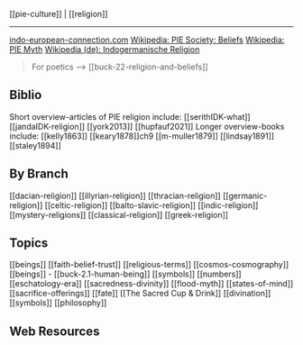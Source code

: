 [[pie-culture]] | [[religion]]

---
[indo-european-connection.com](https://www.indo-european-connection.com/religion)
[Wikipedia: PIE Society: Beliefs](https://en.wikipedia.org/wiki/Proto-Indo-European-society#Beliefs)
[Wikipedia: PIE Myth](https://en.wikipedia.org/wiki/Proto-Indo-European_mythology)
[Wikipedia (de): Indogermanische Religion](https://de.wikipedia.org/wiki/Indogermanische_Religion)


> For poetics --> [[buck-22-religion-and-beliefs]]

## Biblio
Short overview-articles of PIE religion include: 
[[serithIDK-what]]
[[jandaIDK-religion]]
[[york2013]]
[[hupfauf2021]]
Longer overview-books include: 
[[kelly1863]]
[[keary1878]]ch9
[[m-muller1879]]
[[lindsay1891]]
[[staley1894]]

## By Branch
[[dacian-religion]]
[[illyrian-religion]]
[[thracian-religion]]
[[germanic-religion]]
[[celtic-religion]]
[[balto-slavic-religion]]
[[indic-religion]]
[[mystery-religions]]
[[classical-religion]]
[[greek-religion]]

## Topics
[[beings]]
[[faith-belief-trust]]
[[religious-terms]]
[[cosmos-cosmography]]
[[beings]]
	- [[buck-2.1-human-being]]
[[symbols]]
[[numbers]]
[[eschatology-era]]
[[sacredness-divinity]]
[[flood-myth]]
[[states-of-mind]]
[[sacrifice-offerings]]
[[fate]]
[[The Sacred Cup & Drink]]
[[divination]]
[[symbols]]
[[philosophy]]




## Web Resources